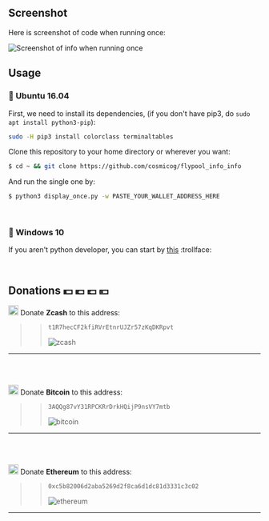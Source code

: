 ## Screenshot

Here is screenshot of code when running once:

![Screenshot of info when running once](https://user-images.githubusercontent.com/9158844/36625103-2595343e-192a-11e8-8f73-935c34efc1c2.png)

## Usage

### :penguin: Ubuntu 16.04

First, we need to install its dependencies, (if you don't have pip3, do `sudo apt install python3-pip`):

```bash
sudo -H pip3 install colorclass terminaltables
```

Clone this repository to your home directory or wherever you want:

```bash
$ cd ~ && git clone https://github.com/cosmicog/flypool_info_info
```

And run the single one by:
```bash
$ python3 display_once.py -w PASTE_YOUR_WALLET_ADDRESS_HERE
```

<br>

### :shit: Windows 10

If you aren't python developer, you can start by [this](http://lmgtfy.com/?iie=1&q=python+hello+world+windows) :trollface: 

<br>

## Donations :dollar: :euro: :pound: :yen:

<img src="https://raw.githubusercontent.com/zcash/logos/master/yellow-zcash-logo.png" width="20" height="20"/>   Donate **Zcash** to this address:
>>```
>>t1R7hecCF2kfiRVrEtnrUJZr57zKqDKRpvt
>>```
>>![zcash](https://user-images.githubusercontent.com/9158844/36625316-3c14cba8-192e-11e8-9c2d-3855fda623b7.png)
---

<br><br>

<img src="https://github.com/webcyou/crypto-currency-icon/blob/master/design/images/default/1.png" width="20" height="20"/>   Donate **Bitcoin** to this address:

>>```
>>3AQQg87vY31RPCKRrDrkHQijP9nsVY7mtb
>>```
>>![bitcoin](https://user-images.githubusercontent.com/9158844/36625315-3bf470ec-192e-11e8-8dc4-e8ea15b00a6f.png)
---

<br><br>

<img src="https://github.com/webcyou/crypto-currency-icon/blob/master/design/images/default/3.png" width="20" height="20"/>   Donate **Ethereum** to this address:

>>```
>>0xc5b82006d2aba5269d2f8ca6d1dc81d3331c3c02
>>```
>>![ethereum](https://user-images.githubusercontent.com/9158844/36625314-3bd89dd6-192e-11e8-984d-a1e61c4a0ffa.png)
---

